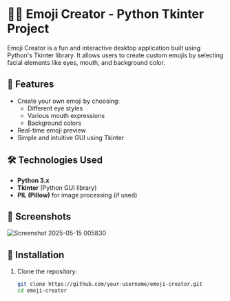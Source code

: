 # 🧑‍🎨 Emoji Creator - Python Tkinter Project

Emoji Creator is a fun and interactive desktop application built using Python's Tkinter library. It allows users to create custom emojis by selecting facial elements like eyes, mouth, and background color.

## 🚀 Features

- Create your own emoji by choosing:
  - Different eye styles
  - Various mouth expressions
  - Background colors
- Real-time emoji preview
- Simple and intuitive GUI using Tkinter

## 🛠️ Technologies Used

- **Python 3.x**
- **Tkinter** (Python GUI library)
- **PIL (Pillow)** for image processing (if used)

## 📸 Screenshots

![Screenshot 2025-05-15 005830](https://github.com/user-attachments/assets/54aff72b-6efc-4a52-84ff-a2c5d54ed6fa)


## 🔧 Installation

1. Clone the repository:
   ```bash
   git clone https://github.com/your-username/emoji-creator.git
   cd emoji-creator
